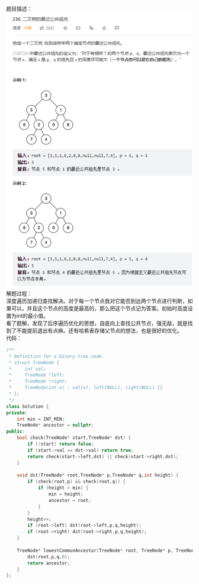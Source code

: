 题目描述：  
![image](/basicaldatastructure/binary_tree/image/image34.png)  
解题过程：  
深度遍历加递归查找解决。对于每一个节点我对它能否到达两个节点进行判断，如果可以，并且这个节点的高度是最高的，那么把这个节点记为答案。初始时高度设置为int的最小值。  
看了题解，发现了后序遍历优化的思想，自底向上查找公共节点，强无敌，就是找到了不能提前退出有点麻。还有哈希表存储父节点的想法，也是很好的优化。  
代码：  
```cpp
/**
 * Definition for a binary tree node.
 * struct TreeNode {
 *     int val;
 *     TreeNode *left;
 *     TreeNode *right;
 *     TreeNode(int x) : val(x), left(NULL), right(NULL) {}
 * };
 */
class Solution {
private:
    int min = INT_MIN;
    TreeNode* ancestor = nullptr;
public:
    bool check(TreeNode* start,TreeNode* dst) {
        if (!start) return false;
        if (start->val == dst->val) return true;
        return check(start->left,dst) || check(start->right,dst);
    }

    void dst(TreeNode* root,TreeNode* p,TreeNode* q,int height) {
        if (check(root,p) && check(root,q)) {
            if (height > min) {
                min = height;
                ancestor = root;
            }
        }
        height++;
        if (root->left) dst(root->left,p,q,height);
        if (root->right) dst(root->right,p,q,height);
    }

    TreeNode* lowestCommonAncestor(TreeNode* root, TreeNode* p, TreeNode* q) {
        dst(root,p,q,0);
        return ancestor;
    }
};
```